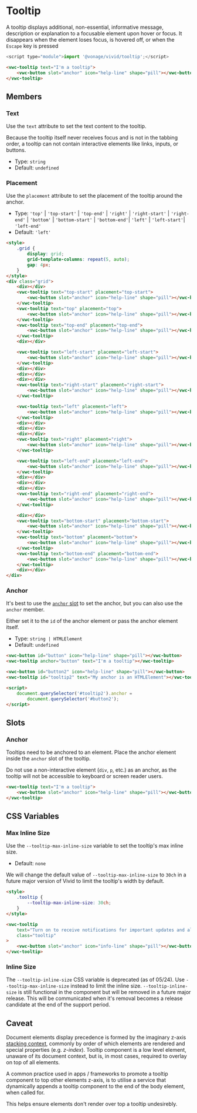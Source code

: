 # Tooltip

A tooltip displays additional, non-essential, informative message, description or explanation to a focusable element upon hover or focus. It disappears when the element loses focus, is hovered off, or when the `Escape` key is pressed

```js
<script type="module">import '@vonage/vivid/tooltip';</script>
```

```html preview center 150px
<vwc-tooltip text="I'm a tooltip">
	<vwc-button slot="anchor" icon="help-line" shape="pill"></vwc-button>
</vwc-tooltip>
```

## Members

### Text

Use the `text` attribute to set the text content to the tooltip.

Because the tooltip itself never receives focus and is not in the tabbing order, a tooltip can not contain interactive elements like links, inputs, or buttons.

- Type: `string`
- Default: `undefined`

### Placement

Use the `placement` attribute to set the placement of the tooltip around the anchor.

- Type: `'top'` | `'top-start'` | `'top-end'` | `'right'` | `'right-start'` | `'right-end'` | `'bottom'` | `'bottom-start'` | `'bottom-end'`| `'left'` | `'left-start'`| `'left-end'`
- Default: `'left'`

```html preview center 400px
<style>
	.grid {
		display: grid;
		grid-template-columns: repeat(5, auto);
		gap: 4px;
	}
</style>
<div class="grid">
	<div></div>
	<vwc-tooltip text="top-start" placement="top-start">
		<vwc-button slot="anchor" icon="help-line" shape="pill"></vwc-button>
	</vwc-tooltip>
	<vwc-tooltip text="top" placement="top">
		<vwc-button slot="anchor" icon="help-line" shape="pill"></vwc-button>
	</vwc-tooltip>
	<vwc-tooltip text="top-end" placement="top-end">
		<vwc-button slot="anchor" icon="help-line" shape="pill"></vwc-button>
	</vwc-tooltip>
	<div></div>

	<vwc-tooltip text="left-start" placement="left-start">
		<vwc-button slot="anchor" icon="help-line" shape="pill"></vwc-button>
	</vwc-tooltip>
	<div></div>
	<div></div>
	<div></div>
	<vwc-tooltip text="right-start" placement="right-start">
		<vwc-button slot="anchor" icon="help-line" shape="pill"></vwc-button>
	</vwc-tooltip>

	<vwc-tooltip text="left" placement="left">
		<vwc-button slot="anchor" icon="help-line" shape="pill"></vwc-button>
	</vwc-tooltip>
	<div></div>
	<div></div>
	<div></div>
	<vwc-tooltip text="right" placement="right">
		<vwc-button slot="anchor" icon="help-line" shape="pill"></vwc-button>
	</vwc-tooltip>

	<vwc-tooltip text="left-end" placement="left-end">
		<vwc-button slot="anchor" icon="help-line" shape="pill"></vwc-button>
	</vwc-tooltip>
	<div></div>
	<div></div>
	<div></div>
	<vwc-tooltip text="right-end" placement="right-end">
		<vwc-button slot="anchor" icon="help-line" shape="pill"></vwc-button>
	</vwc-tooltip>

	<div></div>
	<vwc-tooltip text="bottom-start" placement="bottom-start">
		<vwc-button slot="anchor" icon="help-line" shape="pill"></vwc-button>
	</vwc-tooltip>
	<vwc-tooltip text="bottom" placement="bottom">
		<vwc-button slot="anchor" icon="help-line" shape="pill"></vwc-button>
	</vwc-tooltip>
	<vwc-tooltip text="bottom-end" placement="bottom-end">
		<vwc-button slot="anchor" icon="help-line" shape="pill"></vwc-button>
	</vwc-tooltip>
	<div></div>
</div>
```

### Anchor

It's best to use the [`anchor` slot](#anchor-1) to set the anchor, but you can also use the `anchor` member.

Either set it to the `id` of the anchor element or pass the anchor element itself.

- Type: `string | HTMLElement`
- Default: `undefined`

```html preview center 150px
<vwc-button id="button" icon="help-line" shape="pill"></vwc-button>
<vwc-tooltip anchor="button" text="I'm a tooltip"></vwc-tooltip>

<vwc-button id="button2" icon="help-line" shape="pill"></vwc-button>
<vwc-tooltip id="tooltip2" text="My anchor is an HTMLElement"></vwc-tooltip>

<script>
	document.querySelector('#tooltip2').anchor =
		document.querySelector('#button2');
</script>
```

## Slots

### Anchor

Tooltips need to be anchored to an element. Place the anchor element inside the `anchor` slot of the tooltip.

Do not use a non-interactive element (`div`, `p`, etc.) as an anchor, as the tooltip will not be accessible to keyboard or screen reader users.

```html preview center 150px
<vwc-tooltip text="I'm a tooltip">
	<vwc-button slot="anchor" icon="help-line" shape="pill"></vwc-button>
</vwc-tooltip>
```

## CSS Variables

### Max Inline Size

Use the `--tooltip-max-inline-size` variable to set the tooltip's max inline size.

- Default: `none`

<vwc-note connotation="information" icon="info-solid" headline="Change Announcement">

We will change the default value of `--tooltip-max-inline-size` to `30ch` in a future major version of Vivid to limit the tooltip's width by default.

</vwc-note>

```html preview center 300px
<style>
	.tooltip {
		--tooltip-max-inline-size: 30ch;
	}
</style>

<vwc-tooltip
	text="Turn on to receive notifications for important updates and alerts directly to your email or mobile device."
	class="tooltip"
>
	<vwc-button slot="anchor" icon="info-line" shape="pill"></vwc-button>
</vwc-tooltip>
```

### Inline Size

The `--tooltip-inline-size` CSS variable is deprecated (as of 05/24). Use `--tooltip-max-inline-size` instead to limit the inline size.
`--tooltip-inline-size` is still functional in the component but will be removed in a future major release.
This will be communicated when it's removal becomes a release candidate at the end of the support period.

## Caveat

Document elements display precedence is formed by the imaginary z-axis [stacking context](https://developer.mozilla.org/en-US/docs/Web/CSS/CSS_Positioning/Understanding_z_index/The_stacking_context), commonly by order of which elements are rendered and special properties (e.g. _z-index_).
Tooltip component is a low level element, unaware of its document context, but is, in most cases, required to overlay on top of all elements.

A common practice used in apps / frameworks to promote a tooltip component to top other elements z-axis, is to utilise a service that dynamically appends a tooltip component to the end of the body element, when called for.

This helps ensure elements don't render over top a tooltip undesirebly.
